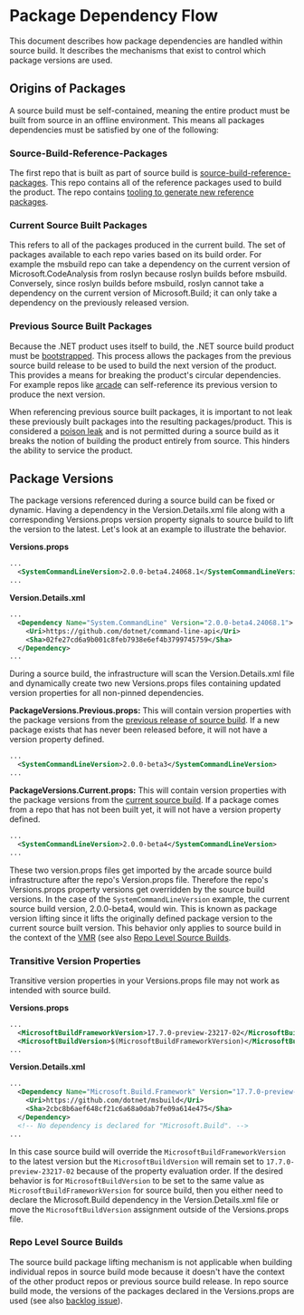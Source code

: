 # Package Dependency Flow

This document describes how package dependencies are handled within source build.
It describes the mechanisms that exist to control which package versions are used.

## Origins of Packages

A source build must be self-contained, meaning the entire product must be built
from source in an offline environment. This means all packages dependencies must
be satisfied by one of the following:

### Source-Build-Reference-Packages

The first repo that is built as part of source build is
[source-build-reference-packages](https://github.com/dotnet/source-build-reference-packages).
This repo contains all of the reference packages used to build the product. The repo
contains [tooling to generate new reference packages](https://github.com/dotnet/source-build-reference-packages?tab=readme-ov-file#adding-new-packages).

### Current Source Built Packages

This refers to all of the packages produced in the current build. The set of packages
available to each repo varies based on its build order. For example the msbuild repo
can take a dependency on the current version of Microsoft.CodeAnalysis from roslyn
because roslyn builds before msbuild. Conversely, since roslyn builds before msbuild,
roslyn cannot take a dependency on the current version of Microsoft.Build; it can only
take a dependency on the previously released version.

### Previous Source Built Packages

Because the .NET product uses itself to build, the .NET source build product must be
[bootstrapped](./bootstrapping-guidelines.md). This process allows the packages from the
previous source build release to be used to build the next version of the product. This
provides a means for breaking the product's circular dependencies. For example repos like
[arcade](https://github.com/dotnet/arcade) can self-reference its previous version to
produce the next version.

When referencing previous source built packages, it is important to not leak these
previously built packages into the resulting packages/product. This is considered a
[poison leak](./leak-detection.md) and is not permitted during a source build as it
breaks the notion of building the product entirely from source. This hinders the
ability to service the product.

## Package Versions

The package versions referenced during a source build can be fixed or dynamic.
Having a dependency in the Version.Details.xml file along with a corresponding 
Versions.props version property signals to source build to lift the version to the
latest. Let's look at an example to illustrate the behavior.

**Versions.props**

```xml
...
  <SystemCommandLineVersion>2.0.0-beta4.24068.1</SystemCommandLineVersion>
...
```

**Version.Details.xml**

```xml
...
  <Dependency Name="System.CommandLine" Version="2.0.0-beta4.24068.1">
    <Uri>https://github.com/dotnet/command-line-api</Uri>
    <Sha>02fe27cd6a9b001c8feb7938e6ef4b3799745759</Sha>
  </Dependency>
...
```

During a source build, the infrastructure will scan the Version.Details.xml file
and dynamically create two new Versions.props files containing updated version
properties for all non-pinned dependencies.

**PackageVersions.Previous.props:** This will contain version properties with the
package versions from the [previous release of source build](#previous-source-built-packages).
If a new package exists that has never been released before, it will not have a 
version property defined.

```xml
...
  <SystemCommandLineVersion>2.0.0-beta3</SystemCommandLineVersion>
...
```

**PackageVersions.Current.props:** This will contain version properties with the
package versions from the [current source build](#current-source-built-packages).
If a package comes from a repo that has not been built yet, it will not have a version
property defined.

```xml
...
  <SystemCommandLineVersion>2.0.0-beta4</SystemCommandLineVersion>
...
```

These two version.props files get imported by the arcade source build infrastructure after
the repo's Version.props file. Therefore the repo's Versions.props property versions
get overridden by the source build versions. In the case of the `SystemCommandLineVersion`
example, the current source build version, 2.0.0-beta4, would win. This is known as package
version lifting since it lifts the originally defined package version to the current source
built version. This behavior only applies to source build in the context of the
[VMR](https://github.com/dotnet/dotnet) (see also [Repo Level Source Builds](#repo-level-source-builds).

### Transitive Version Properties

Transitive version properties in your Versions.props file may not work as intended with
source build.

**Versions.props**

```xml
...
  <MicrosoftBuildFrameworkVersion>17.7.0-preview-23217-02</MicrosoftBuildFrameworkPackageVersion>
  <MicrosoftBuildVersion>$(MicrosoftBuildFrameworkVersion)</MicrosoftBuildPackageVersion>
...
```

**Version.Details.xml**

```xml
...
  <Dependency Name="Microsoft.Build.Framework" Version="17.7.0-preview-23217-02">
    <Uri>https://github.com/dotnet/msbuild</Uri>
    <Sha>2cbc8b6aef648cf21c6a68a0dab7fe09a614e475</Sha>
  </Dependency>
  <!-- No dependency is declared for "Microsoft.Build". -->
...
```

In this case source build will override the `MicrosoftBuildFrameworkVersion` to the
latest version but the `MicrosoftBuildVersion` will remain set to `17.7.0-preview-23217-02`
because of the property evaluation order. If the desired behavior is for
`MicrosoftBuildVersion` to be set to the same value as `MicrosoftBuildFrameworkVersion`
for source build, then you either need to declare the Microsoft.Build dependency
in the Version.Details.xml file or move the `MicrosoftBuildVersion` assignment outside
of the Versions.props file.


### Repo Level Source Builds

The source build package lifting mechanism is not applicable when building individual
repos in source build mode because it doesn't have the context of the other product
repos or previous source build release. In repo source build mode, the versions of the
packages declared in the Versions.props are used (see also 
[backlog issue](https://github.com/dotnet/source-build/issues/3562)).
